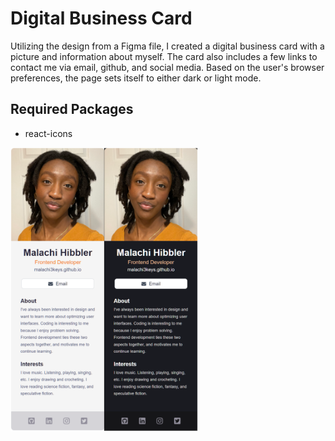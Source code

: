 # Digital Business Card

Utilizing the design from a Figma file, I created a digital business card with a picture and information about myself. The card also includes a few links to contact me via email, github, and social media. Based on the user's browser preferences, the page sets itself to either dark or light mode. 

## Required Packages
- react-icons

<img src="../images/card_comparison.png" alt="side by side comparison of dark and light mode for a digital business card with a picture and information about a person" width="300">